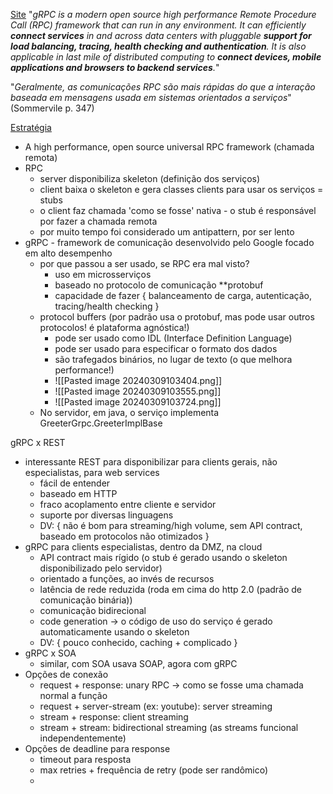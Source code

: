 [Site](https://grpc.io/) "*gRPC is a modern open source high performance Remote Procedure Call (RPC) framework that can run in any environment. It can efficiently **connect services** in and across data centers with pluggable **support for load balancing, tracing, health checking and authentication**. It is also applicable in last mile of distributed computing to **connect devices, mobile applications and browsers to backend services**.*"

"*Geralmente, as comunicações RPC são mais rápidas do que a interação baseada em mensagens usada em sistemas orientados a serviços*" (Sommervile p. 347)

[Estratégia](https://www.estrategiaconcursos.com.br/app/dashboard/cursos/275777/aulas/2640897/videos/135114)

* A high performance, open source universal RPC framework (chamada remota)
* RPC
	* server disponibiliza skeleton (definição dos serviços)
	* client baixa o skeleton e gera classes clients para usar os serviços = stubs
	* o client faz chamada 'como se fosse' nativa - o stub é responsável por fazer a chamada remota
	* por muito tempo foi considerado um antipattern, por ser lento
* gRPC - framework de comunicação desenvolvido pelo Google focado em alto desempenho
	* por que passou a ser usado, se RPC era mal visto? 
		* uso em microsserviços
		* baseado no protocolo de comunicação **protobuf
		* capacidade de fazer { balanceamento de carga, autenticação, tracing/health checking }
	* protocol buffers (por padrão usa o protobuf, mas pode usar outros protocolos! é plataforma agnóstica!)
		* pode ser usado como IDL (Interface Definition Language)
		* pode ser usado para especificar o formato dos dados 
		* são trafegados binários, no lugar de texto (o que melhora performance!)
		* ![[Pasted image 20240309103404.png]]
		*  ![[Pasted image 20240309103555.png]]
		* ![[Pasted image 20240309103724.png]]
	* No servidor, em java, o serviço implementa GreeterGrpc.GreeterImplBase

gRPC x REST
* interessante REST para disponibilizar para clients gerais, não especialistas, para web services
	* fácil de entender
	* baseado em HTTP
	* fraco acoplamento entre cliente e servidor
	* suporte por diversas linguagens
	* DV: { não é bom para streaming/high volume, sem API contract, baseado em protocolos não otimizados }
* gRPC para clients especialistas, dentro da DMZ, na cloud 
	* API contract mais rígido (o stub é gerado usando o skeleton disponibilizado pelo servidor)
	* orientado a funções, ao invés de recursos
	* latência de rede reduzida (roda em cima do http 2.0 (padrão de comunicação binária))
	* comunicação bidirecional
	* code generation -> o código de uso do serviço é gerado automaticamente usando o skeleton
	* DV: { pouco conhecido, caching + complicado }
* gRPC x SOA
	* similar, com SOA usava SOAP, agora com gRPC
* Opções de conexão
	* request + response: unary RPC -> como se fosse uma chamada normal a função
	* request + server-stream (ex: youtube): server streaming 
	* stream + response: client streaming
	* stream + stream: bidirectional streaming (as streams funcional independentemente)
* Opções de deadline para response
	* timeout para resposta
	* max retries + frequência de retry (pode ser randômico)
	* 
